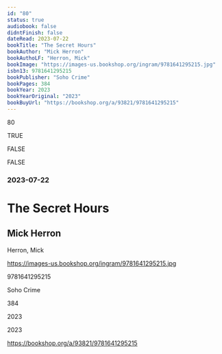 ```yaml
---
id: "80"
status: true
audiobook: false
didntFinish: false
dateRead: 2023-07-22
bookTitle: "The Secret Hours"
bookAuthor: "Mick Herron"
bookAuthoLF: "Herron, Mick"
bookImage: "https://images-us.bookshop.org/ingram/9781641295215.jpg"
isbn13: 9781641295215
bookPublisher: "Soho Crime"
bookPages: 384
bookYear: 2023
bookYearOriginal: "2023"
bookBuyUrl: "https://bookshop.org/a/93821/9781641295215"
---
```

80

TRUE

FALSE

FALSE

### 2023-07-22

# The Secret Hours

## Mick Herron

Herron, Mick

https://images-us.bookshop.org/ingram/9781641295215.jpg

9781641295215

Soho Crime

384

2023

2023

https://bookshop.org/a/93821/9781641295215